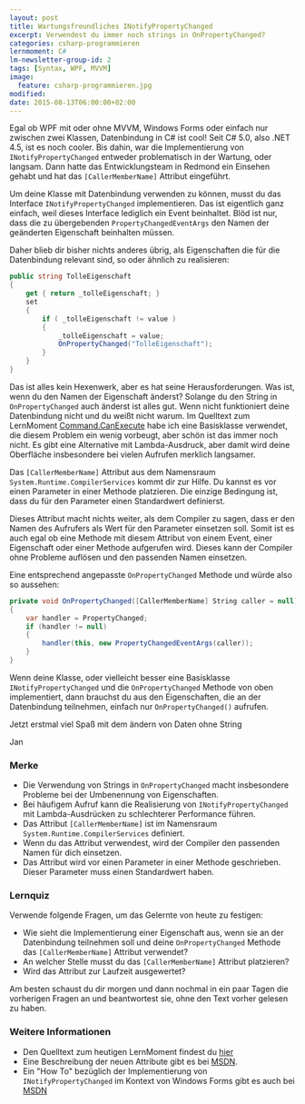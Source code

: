 ```yaml
---
layout: post
title: Wartungsfreundliches INotifyPropertyChanged
excerpt: Verwendest du immer noch strings in OnPropertyChanged?
categories: csharp-programmieren
lernmoment: C#
lm-newsletter-group-id: 2
tags: [Syntax, WPF, MVVM]
image:
  feature: csharp-programmieren.jpg
modified:
date: 2015-08-13T06:00:00+02:00
---
```


Egal ob WPF mit oder ohne MVVM, Windows Forms oder einfach nur zwischen zwei Klassen, Datenbindung in C# ist cool! Seit C# 5.0, also .NET 4.5, ist es noch cooler. Bis dahin, war die Implementierung von `INotifyPropertyChanged` entweder problematisch in der Wartung, oder langsam. Dann hatte das Entwicklungsteam in Redmond ein Einsehen gehabt und hat das `[CallerMemberName]` Attribut eingeführt.

Um deine Klasse mit Datenbindung verwenden zu können, musst du das Interface `INotifyPropertyChanged` implementieren. Das ist eigentlich ganz einfach, weil dieses Interface lediglich ein Event beinhaltet. Blöd ist nur, dass die zu übergebenden `PropertyChangedEventArgs` den Namen der geänderten Eigenschaft beinhalten müssen.

Daher blieb dir bisher nichts anderes übrig, als Eigenschaften die für die Datenbindung relevant sind, so oder ähnlich zu realisieren:

```cs
public string TolleEigenschaft
{
	get { return _tolleEigenschaft; }
	set
	{
		if ( _tolleEigenschaft != value )
		{
			_tolleEigenschaft = value;
			OnPropertyChanged("TolleEigenschaft");
		}
	}
}
```

Das ist alles kein Hexenwerk, aber es hat seine Herausforderungen. Was ist, wenn du den Namen der Eigenschaft änderst? Solange du den String in `OnPropertyChanged` auch änderst ist alles gut. Wenn nicht funktioniert deine Datenbindung nicht und du weißt nicht warum. Im Quelltext zum LernMoment [Command.CanExecute](/csharp-programmieren/command-canexecute/) habe ich eine Basisklasse verwendet, die diesem Problem ein wenig vorbeugt, aber schön ist das immer noch nicht. Es gibt eine Alternative mit Lambda-Ausdruck, aber damit wird deine Oberfläche insbesondere bei vielen Aufrufen merklich langsamer.

Das `[CallerMemberName]` Attribut aus dem Namensraum `System.Runtime.CompilerServices` kommt dir zur Hilfe. Du kannst es vor einen Parameter in einer Methode platzieren. Die einzige Bedingung ist, dass du für den Parameter einen Standardwert definierst.

Dieses Attribut macht nichts weiter, als dem Compiler zu sagen, dass er den Namen des Aufrufers als Wert für den Parameter einsetzen soll. Somit ist es auch egal ob eine Methode mit diesem Attribut von einem Event, einer Eigenschaft oder einer Methode aufgerufen wird. Dieses kann der Compiler ohne Probleme auflösen und den passenden Namen einsetzen.

Eine entsprechend angepasste `OnPropertyChanged` Methode und würde also so aussehen:

```cs
private void OnPropertyChanged([CallerMemberName] String caller = null)
{
    var handler = PropertyChanged;
    if (handler != null)
    {
        handler(this, new PropertyChangedEventArgs(caller));
    }
}
```

Wenn deine Klasse, oder vielleicht besser eine Basisklasse `INotifyPropertyChanged` und die `OnPropertyChanged` Methode von oben implementiert, dann brauchst du aus den Eigenschaften, die an der Datenbindung teilnehmen, einfach nur `OnPropertyChanged()` aufrufen.

Jetzt erstmal viel Spaß mit dem ändern von Daten ohne String

Jan


### Merke

-	Die Verwendung von Strings in `OnPropertyChanged` macht insbesondere Probleme bei der Umbenennung von Eigenschaften.
-	Bei häufigem Aufruf kann die Realisierung von `INotifyPropertyChanged` mit Lambda-Ausdrücken zu schlechterer Performance führen.
-	Das Attribut `[CallerMemberName]` ist im Namensraum `System.Runtime.CompilerServices` definiert.
-	Wenn du das Attribut verwendest, wird der Compiler den passenden Namen für dich einsetzen.
-	Das Attribut wird vor einen Parameter in einer Methode geschrieben. Dieser Parameter muss einen Standardwert haben.

### Lernquiz 

Verwende folgende Fragen, um das Gelernte von heute zu festigen:

-	Wie sieht die Implementierung einer Eigenschaft aus, wenn sie an der Datenbindung teilnehmen soll und deine `OnPropertyChanged` Methode das `[CallerMemberName]` Attribut verwendet?
-	An welcher Stelle musst du das `[CallerMemberName]` Attribut platzieren?
-	Wird das Attribut zur Laufzeit ausgewertet?

Am besten schaust du dir morgen und dann nochmal in ein paar Tagen die vorherigen Fragen an und beantwortest sie, ohne den Text vorher gelesen zu haben.

### Weitere Informationen

-	Den Quelltext zum heutigen LernMoment findest du [hier](https://github.com/LernMoment/csharp/tree/master/INotifyPropertyChanged)
-	Eine Beschreibung der neuen Attribute gibt es bei [MSDN](https://msdn.microsoft.com/de-de/library/hh534540.aspx).
-	Ein "How To" bezüglich der Implementierung von `INotifyPropertyChanged` im Kontext von Windows Forms gibt es auch bei [MSDN](https://msdn.microsoft.com/de-de/library/ms229614(v=vs.110).aspx)
